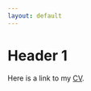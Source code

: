 ```yaml
---
layout: default
---
```


# Header 1

Here is a link to my [CV](http://registry.jsonresume.org/rrrach).
